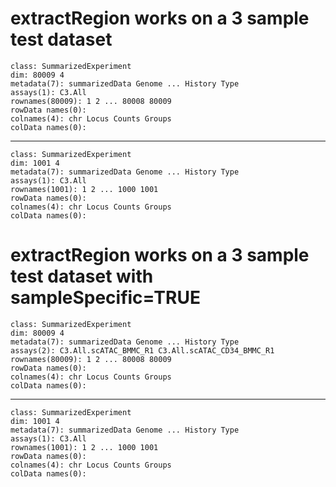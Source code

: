 # extractRegion works on a 3 sample test dataset

    class: SummarizedExperiment 
    dim: 80009 4 
    metadata(7): summarizedData Genome ... History Type
    assays(1): C3.All
    rownames(80009): 1 2 ... 80008 80009
    rowData names(0):
    colnames(4): chr Locus Counts Groups
    colData names(0):

---

    class: SummarizedExperiment 
    dim: 1001 4 
    metadata(7): summarizedData Genome ... History Type
    assays(1): C3.All
    rownames(1001): 1 2 ... 1000 1001
    rowData names(0):
    colnames(4): chr Locus Counts Groups
    colData names(0):

# extractRegion works on a 3 sample test dataset with sampleSpecific=TRUE

    class: SummarizedExperiment 
    dim: 80009 4 
    metadata(7): summarizedData Genome ... History Type
    assays(2): C3.All.scATAC_BMMC_R1 C3.All.scATAC_CD34_BMMC_R1
    rownames(80009): 1 2 ... 80008 80009
    rowData names(0):
    colnames(4): chr Locus Counts Groups
    colData names(0):

---

    class: SummarizedExperiment 
    dim: 1001 4 
    metadata(7): summarizedData Genome ... History Type
    assays(1): C3.All
    rownames(1001): 1 2 ... 1000 1001
    rowData names(0):
    colnames(4): chr Locus Counts Groups
    colData names(0):

